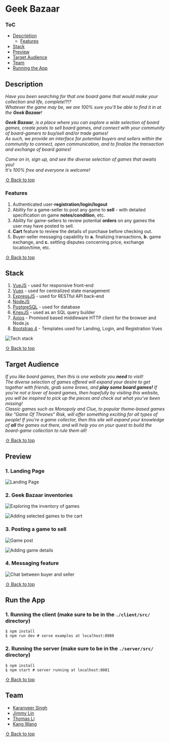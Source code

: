 # **Geek Bazaar**
### ToC <a id="toc">
  - [Description](#description)
    - [Features](#feature)
  - [Stack](#stack)
  - [Preview](#preview)
  - [Target Audience](#audience)
  - [Team](#team)
  - [Running the App](#runApp)

##  **Description** <a id="description">

_Have you been searching for that one board game that
would make your collection and life, complete!?!?  
Whatever the game may be, we are 100% sure you'll be able to find it in at the **Geek Bazaar**!_

_**Geek Bazaar**, is a place where you can explore a wide selection of board games, create posts to sell board games, and connect with your
community of board-gamers to buy/sell and/or trade games!  
As such, we provide an interface for potential buyers and sellers within the community to connect, open communication, and to finalize the transaction and exchange of board games!_

_Come on in, sign up, and see the diverse selection of games that awaits you!  
It's 100% free and everyone is welcome!_

[&#8679; Back to top](#toc)

### **Features** <a id="feature">
  1. Authenticated user-**registration/login/logout**
  2. Ability for a game-seller to post any game to **sell**
    - with detailed specification on game **notes/condition**, etc.
  3. Ability for game-sellers to review potential **orders** on any games the user may have posted to sell.
  4. **Cart** feature to review the details of purchase before checking out.
  5. Buyer-seller messaging capability to **a.** finalizing transactions, **b.** game exchange, and **c.** settling disputes concerning price, exchange location/time, etc.

[&#8679; Back to top](#toc)

##  **Stack** <a id="stack">
1. [VueJS](https://vuejs.org) - used for responsive front-end
2. [Vuex](https://github.com/vuejs/vuex) - used for centralized state management
3. [ExpressJS](https://expressjs.com/) - used for RESTful API back-end
4. [NodeJS](https://nodejs.org/en/)
5. [PostgreSQL](https://www.postgresql.org/) - used for database
6. [KnexJS](http://knexjs.org/) - used as an SQL query builder
7. [Axios](https://github.com/axios/axios) - Promised based middleware HTTP client for the browser and Node.js
8. [Bootstrap 4](https://v4-alpha.getbootstrap.com/) - Templates used for Landing, Login, and Registration Vues

![Tech stack](https://github.com/kdubss/Geek-Bazaar/blob/master/imgs/tech-stack.png)

[&#8679; Back to top](#toc)


## **Target Audience** <a id="audience">
_If you like board games, then this is one website you **need** to visit!  
The diverse selection of games offered will expand your desire to get together
with friends, grab some brews, and **play some board games!**_
_If you're not a lover of board games, then hopefully by visiting this website,
you will be inspired to pick up the pieces and check out what you've been missing!  
Classic games such as Monopoly and Clue, to popular theme-based games like
"Game Of Thrones" Risk, will offer something exciting for all types of people!_
_If you're a game collector, then this site will expand your knowledge of **all**
the games out there, and will help you on your quest to build the board-game
collection to rule them all!_

[&#8679; Back to top](#toc)


## Preview <a id='preview'>

### 1. Landing Page
![Landing Page](https://github.com/kdubss/Geek-Bazaar/blob/master/imgs/landing-page.png)

### 2. Geek Bazaar inventories
![Exploring the inventory of games](https://github.com/kdubss/Geek-Bazaar/blob/master/imgs/explore-inventories.png)

![Adding selected games to the cart](https://github.com/kdubss/Geek-Bazaar/blob/master/imgs/explore-inventories-add-to-cart.png)

### 3. Posting a game to sell
![Game post](https://github.com/kdubss/Geek-Bazaar/blob/master/imgs/post-game-to-sell.png)

![Adding game details](https://github.com/kdubss/Geek-Bazaar/blob/master/imgs/post-game-to-sell-add-details.png)

### 4. Messaging feature
![Chat between buyer and seller](https://github.com/kdubss/Geek-Bazaar/blob/master/imgs/message-feature-buyer-to-seller-2.png)

[&#8679; Back to top](#toc)


## Run the App <a id='runApp'>
### 1. Running the client (make sure to be in the ```./client/src/``` directory)
```
$ npm install
$ npm run dev # serve examples at localhost:8080
```

### 2. Running the server (make sure to be in the ```./server/src/``` directory)
```
$ npm install
$ npm start # server running at localhost:8081
```

[&#8679; Back to top](#toc)


## **Team** <a id="team">
- [Karanveer Singh](https://github.com/Karanveer-singh671)
- [Jimmy Lin](https://github.com/JimmyLin39)
- [Thomas Li](https://github.com/tomtkli)
- [Kang Wang](https://github.com/kdubss)

[&#8679; Back to top](#toc)
